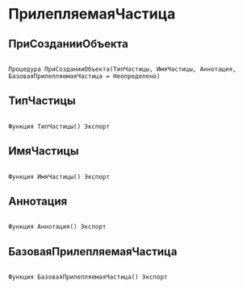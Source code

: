 # ПрилепляемаяЧастица

## ПриСозданииОбъекта

```bsl

Процедура ПриСозданииОбъекта(ТипЧастицы, ИмяЧастицы, Аннотация, БазоваяПрилепляемаяЧастица = Неопределено)
```

## ТипЧастицы

```bsl

Функция ТипЧастицы() Экспорт
```

## ИмяЧастицы

```bsl

Функция ИмяЧастицы() Экспорт
```

## Аннотация

```bsl

Функция Аннотация() Экспорт
```

## БазоваяПрилепляемаяЧастица

```bsl

Функция БазоваяПрилепляемаяЧастица() Экспорт
```

